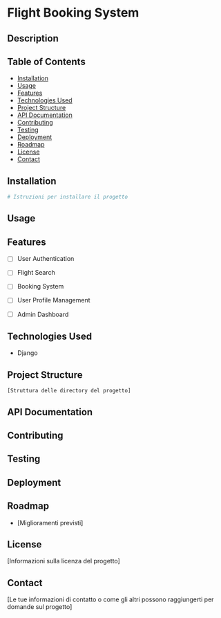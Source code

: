 # Flight Booking System

## Description


## Table of Contents
- [Installation](#installation)
- [Usage](#usage)
- [Features](#features)
- [Technologies Used](#technologies-used)
- [Project Structure](#project-structure)
- [API Documentation](#api-documentation)
- [Contributing](#contributing)
- [Testing](#testing)
- [Deployment](#deployment)
- [Roadmap](#roadmap)
- [License](#license)
- [Contact](#contact)

## Installation
```bash
# Istruzioni per installare il progetto
```

## Usage


## Features
- [ ] User Authentication
- [ ] Flight Search
- [ ] Booking System
- [ ] User Profile Management
- [ ] Admin Dashboard


## Technologies Used
- Django


## Project Structure
```
[Struttura delle directory del progetto]
```

## API Documentation


## Contributing


## Testing


## Deployment


## Roadmap

- [Miglioramenti previsti]

## License
[Informazioni sulla licenza del progetto]

## Contact
[Le tue informazioni di contatto o come gli altri possono raggiungerti per domande sul progetto]
